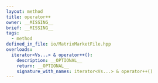 ```yaml
---
layout: method
title: operator++
owner: __MISSING__
brief: __MISSING__
tags:
  - method
defined_in_file: io/MatrixMarketFile.hpp
overloads:
  iterator<Vs...> & operator++():
    description: __OPTIONAL__
    return: __OPTIONAL__
    signature_with_names: iterator<Vs...> & operator++()
---
```

